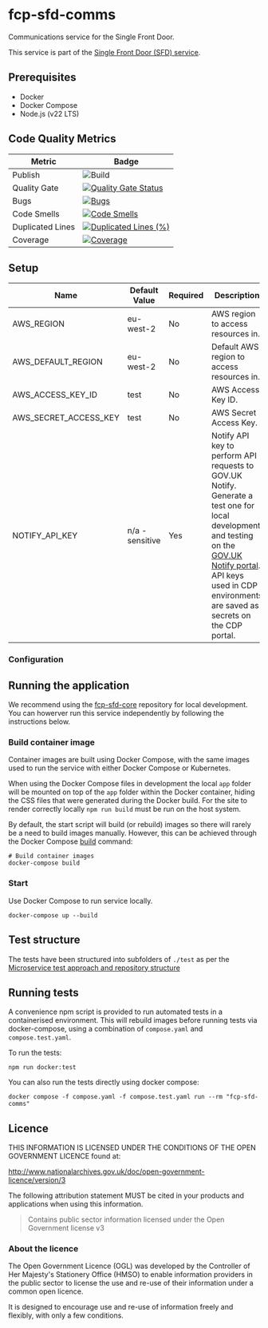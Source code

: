 # fcp-sfd-comms
Communications service for the Single Front Door.

This service is part of the [Single Front Door (SFD) service](https://github.com/DEFRA/fcp-sfd-core).

## Prerequisites
- Docker
- Docker Compose
- Node.js (v22 LTS)

## Code Quality Metrics
| Metric | Badge |
| ------ | ----- |
| Publish | ![Build](https://github.com/defra/fcp-sfd-comms/actions/workflows/publish.yml/badge.svg) |
| Quality Gate | [![Quality Gate Status](https://sonarcloud.io/api/project_badges/measure?project=DEFRA_fcp-sfd-comms&metric=alert_status)](https://sonarcloud.io/summary/new_code?id=DEFRA_fcp-sfd-comms) |
| Bugs | [![Bugs](https://sonarcloud.io/api/project_badges/measure?project=DEFRA_fcp-sfd-comms&metric=bugs)](https://sonarcloud.io/summary/new_code?id=DEFRA_fcp-sfd-comms) |
| Code Smells | [![Code Smells](https://sonarcloud.io/api/project_badges/measure?project=DEFRA_fcp-sfd-comms&metric=code_smells)](https://sonarcloud.io/summary/new_code?id=DEFRA_fcp-sfd-comms) |
| Duplicated Lines | [![Duplicated Lines (%)](https://sonarcloud.io/api/project_badges/measure?project=DEFRA_fcp-sfd-comms&metric=duplicated_lines_density)](https://sonarcloud.io/summary/new_code?id=DEFRA_fcp-sfd-comms) |
| Coverage | [![Coverage](https://sonarcloud.io/api/project_badges/measure?project=DEFRA_fcp-sfd-comms&metric=coverage)](https://sonarcloud.io/summary/new_code?id=DEFRA_fcp-sfd-comms) |

## Setup
| Name                      | Default Value                                          | Required                  | Description                                                                 |
|---------------------------|--------------------------------------------------------|---------------------------|-----------------------------------------------------------------------------|
| AWS_REGION                | eu-west-2                                              | No                        | AWS region to access resources in.                                          |
| AWS_DEFAULT_REGION        | eu-west-2                                              | No                        | Default AWS region to access resources in.                                  |
| AWS_ACCESS_KEY_ID         | test                                                   | No                        | AWS Access Key ID.                                                          |
| AWS_SECRET_ACCESS_KEY     | test                                                   | No                        | AWS Secret Access Key.                                                      |
| NOTIFY_API_KEY            | n/a - sensitive                                        | Yes                       | Notify API key to perform API requests to GOV.UK Notify. Generate a test one for local development and testing on the [GOV.UK Notify portal](https://www.notifications.service.gov.uk/). API keys used in CDP environments are saved as secrets on the CDP portal. |                                           | Yes                       | Boolean to determine whether to use mock Notify server.                     |

### Configuration

## Running the application

We recommend using the [fcp-sfd-core](https://github.com/DEFRA/fcp-sfd-core) repository for local development. You can howerver run this service independently by following the instructions below.

### Build container image

Container images are built using Docker Compose, with the same images used to run the service with either Docker Compose or Kubernetes.

When using the Docker Compose files in development the local `app` folder will
be mounted on top of the `app` folder within the Docker container, hiding the CSS files that were generated during the Docker build.  For the site to render correctly locally `npm run build` must be run on the host system.


By default, the start script will build (or rebuild) images so there will
rarely be a need to build images manually. However, this can be achieved
through the Docker Compose
[build](https://docs.docker.com/compose/reference/build/) command:
```
# Build container images
docker-compose build
```

### Start

Use Docker Compose to run service locally.

```
docker-compose up --build
```

## Test structure

The tests have been structured into subfolders of `./test` as per the
[Microservice test approach and repository structure](https://eaflood.atlassian.net/wiki/spaces/FPS/pages/1845396477/Microservice+test+approach+and+repository+structure)

## Running tests

A convenience npm script is provided to run automated tests in a containerised
environment. This will rebuild images before running tests via docker-compose,
using a combination of `compose.yaml` and `compose.test.yaml`.

To run the tests:
```
npm run docker:test
```

You can also run the tests directly using docker compose:
```
docker compose -f compose.yaml -f compose.test.yaml run --rm "fcp-sfd-comms"
```

## Licence

THIS INFORMATION IS LICENSED UNDER THE CONDITIONS OF THE OPEN GOVERNMENT LICENCE found at:

<http://www.nationalarchives.gov.uk/doc/open-government-licence/version/3>

The following attribution statement MUST be cited in your products and applications when using this information.

> Contains public sector information licensed under the Open Government license v3

### About the licence

The Open Government Licence (OGL) was developed by the Controller of Her Majesty's Stationery Office (HMSO) to enable information providers in the public sector to license the use and re-use of their information under a common open licence.

It is designed to encourage use and re-use of information freely and flexibly, with only a few conditions.
